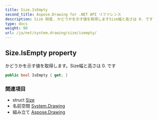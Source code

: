 ```yaml
---
title: Size.IsEmpty
second_title: Aspose.Drawing for .NET API リファレンス
description: Size 財産. かどうかを示す値を取得しますSize幅と高さは 0. です
type: docs
weight: 90
url: /ja/net/system.drawing/size/isempty/
---
```

## Size.IsEmpty property

かどうかを示す値を取得します。Size幅と高さは 0. です

```csharp
public bool IsEmpty { get; }
```

### 関連項目

* struct [Size](../)
* 名前空間 [System.Drawing](../../size/)
* 組み立て [Aspose.Drawing](../../../)


